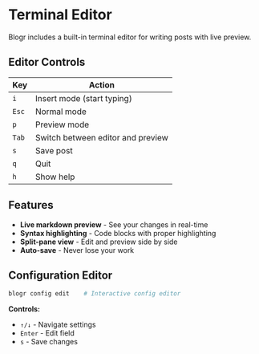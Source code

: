 # Terminal Editor

Blogr includes a built-in terminal editor for writing posts with live preview.

## Editor Controls

| Key | Action |
|-----|--------|
| `i` | Insert mode (start typing) |
| `Esc` | Normal mode |
| `p` | Preview mode |
| `Tab` | Switch between editor and preview |
| `s` | Save post |
| `q` | Quit |
| `h` | Show help |

## Features

- **Live markdown preview** - See your changes in real-time
- **Syntax highlighting** - Code blocks with proper highlighting
- **Split-pane view** - Edit and preview side by side
- **Auto-save** - Never lose your work

## Configuration Editor

```bash
blogr config edit    # Interactive config editor
```

**Controls:**
- `↑/↓` - Navigate settings
- `Enter` - Edit field
- `s` - Save changes
